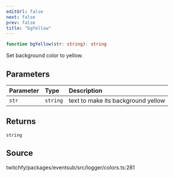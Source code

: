 ```yaml
---
editUrl: false
next: false
prev: false
title: "bgYellow"
---
```


```ts
function bgYellow(str: string): string
```

Set background color to yellow.

## Parameters

| Parameter | Type | Description |
| :------ | :------ | :------ |
| `str` | `string` | text to make its background yellow |

## Returns

`string`

## Source

twitchfy/packages/eventsub/src/logger/colors.ts:281
